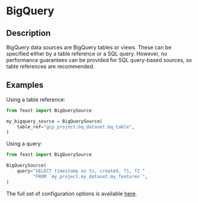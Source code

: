 # BigQuery

## Description

BigQuery data sources are BigQuery tables or views.
These can be specified either by a table reference or a SQL query.
However, no performance guarantees can be provided for SQL query-based sources, so table references are recommended.

## Examples

Using a table reference:

```python
from feast import BigQuerySource

my_bigquery_source = BigQuerySource(
    table_ref="gcp_project:bq_dataset.bq_table",
)
```

Using a query:

```python
from feast import BigQuerySource

BigQuerySource(
    query="SELECT timestamp as ts, created, f1, f2 "
          "FROM `my_project.my_dataset.my_features`",
)
```

The full set of configuration options is available [here](https://rtd.feast.dev/en/latest/index.html#feast.infra.offline_stores.bigquery_source.BigQuerySource).
